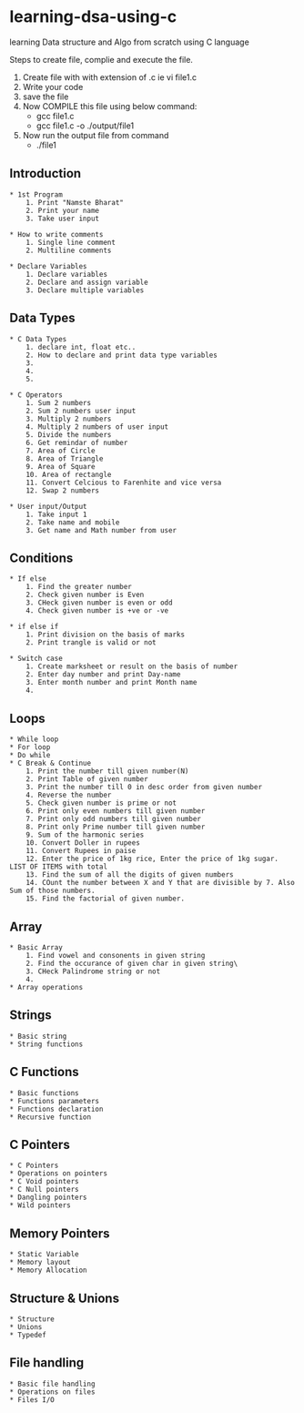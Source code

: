 # learning-dsa-using-c
learning Data structure and Algo from scratch using C language


Steps to create file, complie and execute the file.

1. Create file with with extension of .c ie vi file1.c
2. Write your code 
3. save the file
4. Now COMPILE this file using below command:
	- gcc file1.c
	- gcc file1.c -o ./output/file1
5. Now run the output file from command
	- ./file1



## Introduction 
	* 1st Program
		1. Print "Namste Bharat"
		2. Print your name
		3. Take user input

	* How to write comments
		1. Single line comment
		2. Multiline comments

	* Declare Variables
		1. Declare variables
		2. Declare and assign variable
		3. Declare multiple variables 

## Data Types
	* C Data Types
		1. declare int, float etc..
		2. How to declare and print data type variables
		3. 
		4. 
		5.

	* C Operators
		1. Sum 2 numbers
		2. Sum 2 numbers user input
		3. Multiply 2 numbers
		4. Multiply 2 numbers of user input
		5. Divide the numbers
		6. Get remindar of number
		7. Area of Circle
		8. Area of Triangle
		9. Area of Square
		10. Area of rectangle
		11. Convert Celcious to Farenhite and vice versa
		12. Swap 2 numbers

	* User input/Output
		1. Take input 1
		2. Take name and mobile
		3. Get name and Math number from user

## Conditions
	* If else
		1. Find the greater number
		2. Check given number is Even
		3. CHeck given number is even or odd
		4. Check given number is +ve or -ve
 
	* if else if
		1. Print division on the basis of marks
		2. Print trangle is valid or not 

	* Switch case
		1. Create marksheet or result on the basis of number
		2. Enter day number and print Day-name
		3. Enter month number and print Month name
		4. 
	
## Loops 
	* While loop
	* For loop
	* Do while
	* C Break & Continue
		1. Print the number till given number(N)
		2. Print Table of given number
		3. Print the number till 0 in desc order from given number
		4. Reverse the number
		5. Check given number is prime or not
		6. Print only even numbers till given number
		7. Print only odd numbers till given number
		8. Print only Prime number till given number
		9. Sum of the harmonic series
		10. Convert Doller in rupees
		11. Convert Rupees in paise
		12. Enter the price of 1kg rice, Enter the price of 1kg sugar. LIST OF ITEMS with total
		13. Find the sum of all the digits of given numbers
		14. COunt the number between X and Y that are divisible by 7. Also Sum of those numbers.
		15. Find the factorial of given number.

## Array
	* Basic Array
		1. Find vowel and consonents in given string
		2. Find the occurance of given char in given string\
		3. CHeck Palindrome string or not
		4. 
	* Array operations

## Strings
	* Basic string
	* String functions

## C Functions
	* Basic functions
	* Functions parameters
	* Functions declaration
	* Recursive function

## C Pointers
	* C Pointers
	* Operations on pointers
	* C Void pointers
	* C Null pointers
	* Dangling pointers
	* Wild pointers

## Memory Pointers
	* Static Variable
	* Memory layout
	* Memory Allocation

## Structure & Unions
	* Structure
	* Unions
	* Typedef

## File handling
	* Basic file handling
	* Operations on files
	* Files I/O
		
